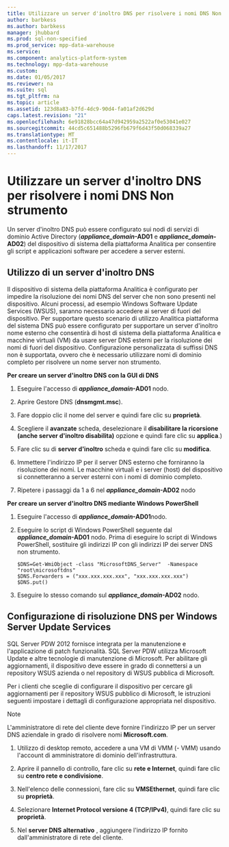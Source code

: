 ```yaml
---
title: Utilizzare un server d'inoltro DNS per risolvere i nomi DNS Non strumento (AP)
author: barbkess
ms.author: barbkess
manager: jhubbard
ms.prod: sql-non-specified
ms.prod_service: mpp-data-warehouse
ms.service: 
ms.component: analytics-platform-system
ms.technology: mpp-data-warehouse
ms.custom: 
ms.date: 01/05/2017
ms.reviewer: na
ms.suite: sql
ms.tgt_pltfrm: na
ms.topic: article
ms.assetid: 123d8a83-b7fd-4dc9-90d4-fa01af2d629d
caps.latest.revision: "21"
ms.openlocfilehash: 6e91828bcc64a47d942959a2522af0e53041e027
ms.sourcegitcommit: 44cd5c651488b5296fb679f6d43f50d068339a27
ms.translationtype: MT
ms.contentlocale: it-IT
ms.lasthandoff: 11/17/2017
---
```

# <a name="use-a-dns-forwarder-to-resolve-non-appliance-dns-names"></a>Utilizzare un server d'inoltro DNS per risolvere i nomi DNS Non strumento
Un server d'inoltro DNS può essere configurato sui nodi di servizi di dominio Active Directory (***appliance_domain*-AD01** e  ***appliance_domain*-AD02**) del dispositivo di sistema della piattaforma Analitica per consentire gli script e applicazioni software per accedere a server esterni.  
  
## <a name="ResolveDNS"></a>Utilizzo di un server d'inoltro DNS  
Il dispositivo di sistema della piattaforma Analitica è configurato per impedire la risoluzione dei nomi DNS del server che non sono presenti nel dispositivo. Alcuni processi, ad esempio Windows Software Update Services (WSUS), saranno necessario accedere ai server di fuori del dispositivo. Per supportare questo scenario di utilizzo Analitica piattaforma del sistema DNS può essere configurato per supportare un server d'inoltro nome esterno che consentirà di host di sistema della piattaforma Analitica e macchine virtuali (VM) da usare server DNS esterni per la risoluzione dei nomi di fuori del dispositivo. Configurazione personalizzata di suffissi DNS non è supportata, ovvero che è necessario utilizzare nomi di dominio completo per risolvere un nome server non strumento.  
  
**Per creare un server d'inoltro DNS con la GUI di DNS**  
  
1.  Eseguire l'accesso di  ***appliance_domain*-AD01** nodo.  
  
2.  Aprire Gestore DNS (**dnsmgmt.msc**).  
  
3.  Fare doppio clic il nome del server e quindi fare clic su **proprietà**.  
  
4.  Scegliere il **avanzate** scheda, deselezionare il **disabilitare la ricorsione (anche server d'inoltro disabilita)** opzione e quindi fare clic su **applica**.)  
  
5.  Fare clic su di **server d'inoltro** scheda e quindi fare clic su **modifica**.  
  
6.  Immettere l'indirizzo IP per il server DNS esterno che forniranno la risoluzione dei nomi. Le macchine virtuali e i server (host) del dispositivo si connetteranno a server esterni con i nomi di dominio completo.  
  
7.  Ripetere i passaggi da 1 a 6 nel  ***appliance_domain*-AD02** nodo  
  
**Per creare un server d'inoltro DNS mediante Windows PowerShell**  
  
1.  Eseguire l'accesso di  ***appliance_domain*-AD01**nodo.  
  
2.  Eseguire lo script di Windows PowerShell seguente dal  ***appliance_domain*-AD01** nodo. Prima di eseguire lo script di Windows PowerShell, sostituire gli indirizzi IP con gli indirizzi IP dei server DNS non strumento.  
  
    ```  
    $DNS=Get-WmiObject -class "MicrosoftDNS_Server"  -Namespace "root\microsoftdns"  
    $DNS.Forwarders = ("xxx.xxx.xxx.xxx", "xxx.xxx.xxx.xxx")  
    $DNS.put()  
    ```  
  
3.  Eseguire lo stesso comando sul  ***appliance_domain*-AD02** nodo.  
  
## <a name="configuring-dns-resolution-for-wsus"></a>Configurazione di risoluzione DNS per Windows Server Update Services  
SQL Server PDW 2012 fornisce integrata per la manutenzione e l'applicazione di patch funzionalità. SQL Server PDW utilizza Microsoft Update e altre tecnologie di manutenzione di Microsoft. Per abilitare gli aggiornamenti, il dispositivo deve essere in grado di connettersi a un repository WSUS azienda o nel repository di WSUS pubblica di Microsoft.  
  
Per i clienti che sceglie di configurare il dispositivo per cercare gli aggiornamenti per il repository WSUS pubblico di Microsoft, le istruzioni seguenti impostare i dettagli di configurazione appropriata nel dispositivo.  
  
> [!NOTE]  
> L'amministratore di rete del cliente deve fornire l'indirizzo IP per un server DNS aziendale in grado di risolvere nomi **Microsoft.com**.  
  
1.  Utilizzo di desktop remoto, accedere a una VM di VMM (<fabric domain>- VMM) usando l'account di amministratore di dominio dell'infrastruttura.  
  
2.  Aprire il pannello di controllo, fare clic su **rete e Internet**, quindi fare clic su **centro rete e condivisione**.  
  
3.  Nell'elenco delle connessioni, fare clic su **VMSEthernet**, quindi fare clic su **proprietà**.  
  
4.  Selezionare **Internet Protocol versione 4 (TCP/IPv4)**, quindi fare clic su **proprietà**.  
  
5.  Nel **server DNS alternativo** , aggiungere l'indirizzo IP fornito dall'amministratore di rete del cliente.  
  
<!-- MISSING LINKS ## See Also  
[Common Metadata Query Examples &#40;SQL Server PDW&#41;](../sqlpdw/common-metadata-query-examples-sql-server-pdw.md)  -->  
  
